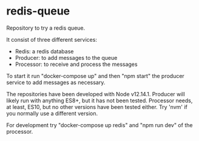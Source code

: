 # redis-queue
Repository to try a redis queue.

It consist of three different services:
  - Redis: a redis database
  - Producer: to add messages to the queue
  - Processor: to receive and process the messages

To start it run "docker-compose up" and then "npm start" the producer service to
add messages as necessary.

The repositories have been developed with Node v12.14.1. Producer will likely run with
anything ES8+, but it has not been tested. Processor needs, at least,
ES10, but no other versions have been tested either. Try 'nvm' if you normally use a different version.

For development try "docker-compose up redis" and "npm run dev" of the processor. 